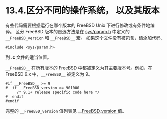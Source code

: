 # 13.4.区分不同的操作系统， 以及其版本

有些代码需要根据运行在哪个版本的 FreeBSD Unix 下进行修改或有条件地编译。
区分 FreeBSD 版本的首选方法是在 [sys/param.h](https://cgit.freebsd.org/src/tree/sys/sys/param.h) 中定义的 `__FreeBSD_version` 和 `__FreeBSD__` 宏。
如果这个文件没有被包含，请添加代码,

```shell
#include <sys/param.h>
```

到 **.c** 文件的适当位置。

`__FreeBSD__` 在所有版本的 FreeBSD 中都被定义为其主要版本号。例如，在 FreeBSD 9.x 中，`__FreeBSD__` 被定义为 9。

```shell
#if __FreeBSD__ >= 9
#  if __FreeBSD_version >= 901000
	 /* 9.1+ release specific code here */
#  endif
#endif
```

完整的 `__FreeBSD_version` 值列表见 [__FreeBSD_version 值](https://docs.freebsd.org/en/books/porters-handbook/versions/index.html#versions)。

